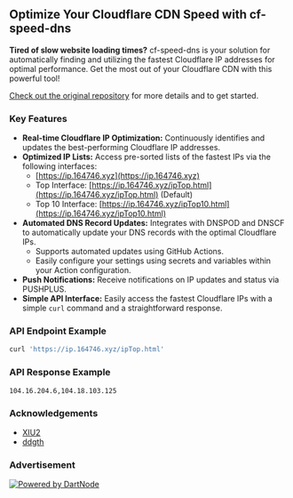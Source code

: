 ## Optimize Your Cloudflare CDN Speed with cf-speed-dns

**Tired of slow website loading times?**  cf-speed-dns is your solution for automatically finding and utilizing the fastest Cloudflare IP addresses for optimal performance.  Get the most out of your Cloudflare CDN with this powerful tool!

[Check out the original repository](https://github.com/ZhiXuanWang/cf-speed-dns) for more details and to get started.

### Key Features

*   **Real-time Cloudflare IP Optimization:**  Continuously identifies and updates the best-performing Cloudflare IP addresses.
*   **Optimized IP Lists:** Access pre-sorted lists of the fastest IPs via the following interfaces:
    *   [https://ip.164746.xyz](https://ip.164746.xyz)
    *   Top Interface: [https://ip.164746.xyz/ipTop.html](https://ip.164746.xyz/ipTop.html) (Default)
    *   Top 10 Interface: [https://ip.164746.xyz/ipTop10.html](https://ip.164746.xyz/ipTop10.html)
*   **Automated DNS Record Updates:**  Integrates with DNSPOD and DNSCF to automatically update your DNS records with the optimal Cloudflare IPs.
    *   Supports automated updates using GitHub Actions.
    *   Easily configure your settings using secrets and variables within your Action configuration.
*   **Push Notifications:**  Receive notifications on IP updates and status via PUSHPLUS.
*   **Simple API Interface:** Easily access the fastest Cloudflare IPs with a simple `curl` command and a straightforward response.

### API Endpoint Example

```bash
curl 'https://ip.164746.xyz/ipTop.html'
```

### API Response Example

```
104.16.204.6,104.18.103.125
```

### Acknowledgements

*   [XIU2](https://github.com/XIU2/CloudflareSpeedTest)
*   [ddgth](https://github.com/ddgth/cf2dns)

### Advertisement

[![Powered by DartNode](https://dartnode.com/branding/DN-Open-Source-sm.png)](https://dartnode.com "Powered by DartNode - Free VPS for Open Source")